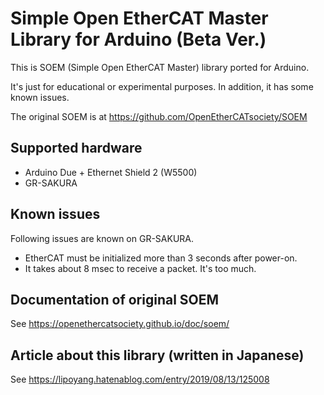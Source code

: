 # Simple Open EtherCAT Master Library for Arduino (Beta Ver.)

This is SOEM (Simple Open EtherCAT Master) library ported for Arduino.

It's just for educational or experimental purposes. In addition, it has some known issues.

The original SOEM is at https://github.com/OpenEtherCATsociety/SOEM

## Supported hardware

* Arduino Due + Ethernet Shield 2 (W5500)
* GR-SAKURA

## Known issues

Following issues are known on GR-SAKURA.

- EtherCAT must be initialized more than 3 seconds after power-on.
- It takes about 8 msec to receive a packet. It's too much.

## Documentation of original SOEM
See https://openethercatsociety.github.io/doc/soem/

## Article about this library (written in Japanese)
See https://lipoyang.hatenablog.com/entry/2019/08/13/125008
